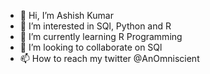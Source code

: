 - 👋 Hi, I’m Ashish Kumar
- 👀 I’m interested in SQl, Python and R
- 🌱 I’m currently learning R Programming
- 💞️ I’m looking to collaborate on SQl
- 📫 How to reach my twitter @AnOmniscient

<!---
AnalyticsAshish/AnalyticsAshish is a ✨ special ✨ repository because its `README.md` (this file) appears on your GitHub profile.
You can click the Preview link to take a look at your changes.
--->
